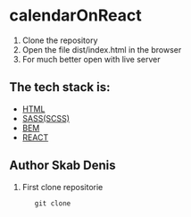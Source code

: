# calendarOnReact

<ol>
  <li>Clone the repository</li>
  <li>Open the file dist/index.html in the browser</li>
  <li>For much better open with live server</li>
</ol>

<h2>The tech stack is:</h2>
<ul>
  <li><a href="https://ru.wikipedia.org/wiki/HTML5">HTML<a/></li>
  <li><a href="https://sass-lang.com/">SASS(SCSS)</a></li>
  <li><a href=""https://ru.bem.info/methodology/>BEM<a/></li>
  <li><a href="https://ru.reactjs.org/">REACT</a></li>
</ul>

<h2>Author Skab Denis</h2>
 <ol>
   
   <li>First clone repositorie </li>
   
       git clone            
   </ol>
